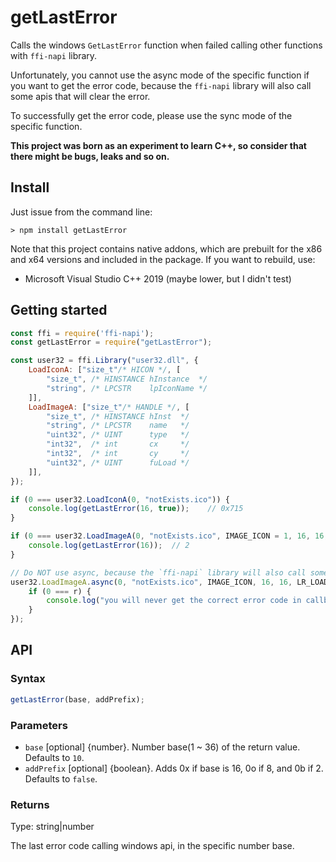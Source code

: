 # getLastError

Calls the windows `GetLastError` function when failed calling other functions with `ffi-napi` library.

Unfortunately, you cannot use the async mode of the specific function if you want to get the error code, because the `ffi-napi` library will also call some apis that will clear the error.

To successfully get the error code, please use the sync mode of the specific function.

**This project was born as an experiment to learn C++, so consider that there might be bugs, leaks and so on.**

## Install

Just issue from the command line:

    > npm install getLastError

Note that this project contains native addons, which are prebuilt for the x86 and x64 versions and included in the package. If you want to rebuild, use:

* Microsoft Visual Studio C++ 2019 (maybe lower, but I didn't test)

## Getting started

```js
const ffi = require('ffi-napi');
const getLastError = require("getLastError");

const user32 = ffi.Library("user32.dll", {
	LoadIconA: ["size_t"/* HICON */, [
		"size_t", /* HINSTANCE hInstance  */
		"string", /* LPCSTR    lpIconName */
	]],
	LoadImageA: ["size_t"/* HANDLE */, [
		"size_t", /* HINSTANCE hInst  */
		"string", /* LPCSTR    name   */
		"uint32", /* UINT      type   */
		"int32",  /* int       cx     */
		"int32",  /* int       cy     */
		"uint32", /* UINT      fuLoad */
	]],
});

if (0 === user32.LoadIconA(0, "notExists.ico")) {
	console.log(getLastError(16, true));	// 0x715
}

if (0 === user32.LoadImageA(0, "notExists.ico", IMAGE_ICON = 1, 16, 16, (LR_LOADFROMFILE = 0x10) | (LR_LOADTRANSPARENT = 0x20))) {
	console.log(getLastError(16));	// 2
}

// Do NOT use async, because the `ffi-napi` library will also call some apis that will clear the error.
user32.LoadImageA.async(0, "notExists.ico", IMAGE_ICON, 16, 16, LR_LOADFROMFILE | LR_LOADTRANSPARENT, (err, r) => {
	if (0 === r) {
		console.log("you will never get the correct error code in callback mode:", getLastError(16));
	}
});
```

## API

### Syntax

```js
getLastError(base, addPrefix);
```

### Parameters

- `base` [optional] {number}. Number base(1 ~ 36) of the return value. Defaults to `10`.
- `addPrefix` [optional] {boolean}. Adds 0x if base is 16, 0o if 8, and 0b if 2. Defaults to `false`.

### Returns

Type: string|number

The last error code calling windows api, in the specific number base.
